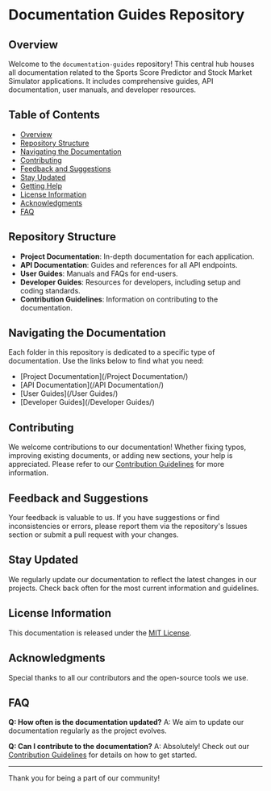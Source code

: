# Documentation Guides Repository

## Overview

Welcome to the `documentation-guides` repository! This central hub houses all documentation related to the Sports Score Predictor and Stock Market Simulator applications. It includes comprehensive guides, API documentation, user manuals, and developer resources.

## Table of Contents
- [Overview](#overview)
- [Repository Structure](#repository-structure)
- [Navigating the Documentation](#navigating-the-documentation)
- [Contributing](#contributing)
- [Feedback and Suggestions](#feedback-and-suggestions)
- [Stay Updated](#stay-updated)
- [Getting Help](#getting-help)
- [License Information](#license-information)
- [Acknowledgments](#acknowledgments)
- [FAQ](#faq)

## Repository Structure

- **Project Documentation**: In-depth documentation for each application.
- **API Documentation**: Guides and references for all API endpoints.
- **User Guides**: Manuals and FAQs for end-users.
- **Developer Guides**: Resources for developers, including setup and coding standards.
- **Contribution Guidelines**: Information on contributing to the documentation.

## Navigating the Documentation

Each folder in this repository is dedicated to a specific type of documentation. Use the links below to find what you need:

- [Project Documentation](/Project Documentation/)
- [API Documentation](/API Documentation/)
- [User Guides](/User Guides/)
- [Developer Guides](/Developer Guides/)

## Contributing

We welcome contributions to our documentation! Whether fixing typos, improving existing documents, or adding new sections, your help is appreciated. Please refer to our [Contribution Guidelines](/CONTRIBUTING.md) for more information.

## Feedback and Suggestions

Your feedback is valuable to us. If you have suggestions or find inconsistencies or errors, please report them via the repository's Issues section or submit a pull request with your changes.

## Stay Updated

We regularly update our documentation to reflect the latest changes in our projects. Check back often for the most current information and guidelines.

## License Information

This documentation is released under the [MIT License](LICENSE.md).

## Acknowledgments

Special thanks to all our contributors and the open-source tools we use.

## FAQ

**Q: How often is the documentation updated?**
A: We aim to update our documentation regularly as the project evolves.

**Q: Can I contribute to the documentation?**
A: Absolutely! Check out our [Contribution Guidelines](/CONTRIBUTING.md) for details on how to get started.

---

Thank you for being a part of our community!
